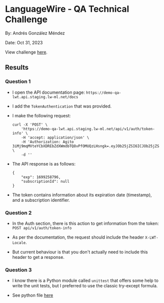 # LanguageWire - QA Technical Challenge

By: Andrés González Méndez

Date: Oct 31, 2023

View challenge [here](challenge.md).

## Results
### Question 1

- I open the API documentation page: `https://demo-qa-lwt.api.staging.lw-ml.net/docs`

- I add the `TokenAuthentication` that was provided.

- I make the following request:
    ```
    curl -X 'POST' \
        'https://demo-qa-lwt.api.staging.lw-ml.net/api/v1/auth/token-info' \
        -H 'accept: application/json' \
        -H 'Authorization: Agito 3iMj9mqMVteYCbXDREbZdXWmdbTQ8vPfOMUQzLHsngk=.eyJOb25jZSI6ICJOb25jZSIsICJGaXJzdE5hbWUiOiAiRmlyc3ROYW1lIiwgIkxhc3ROYW1lIjogIkxhc3ROYW1lIiwgIlBob3RvRnNlSWQiOiAiUGhvdG9Gc2VJZCIsICJVc2VySWQiOiAxMTA1Njg5LCAiRGVmYXVsdENvbXBhbnlJZCI6IDEsICJMd3RTdWJzY3JpcHRpb25JZCI6IG51bGwsICJQZXJtaXNzaW9ucyI6IFszMDkyXSwgIkV4cGlyYXRpb25UaW1lIjogIi9EYXRlKDE2OTkyNTg3OTY5NzYpLyJ9' \
        -d ''
    ```

- The API response is as follows:
    ```
    {
        "exp": 1699258796,
        "subscriptionId": null
    }
    ```
- The token contains information about its expiration date (timestamp), and a subscription identifier.


### Question 2

- In the Auth section, there is this action to get information from the token: `POST api/v1/auth/token-info`

- As per the documentation, the request should include the header `X-LWT-Locale`.

- But current behaviour is that you don't actually need to include this header to get a response.


### Question 3

- I know there is a Python module called `unittest` that offers some help to write the unit tests, but I preferred to use the classic try-except formula.

- See python file [here](test.py)
